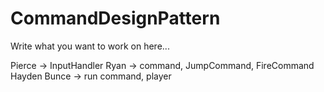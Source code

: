 # CommandDesignPattern
Write what you want to work on here...

Pierce -> InputHandler
Ryan -> command, JumpCommand, FireCommand
Hayden Bunce -> run command, player